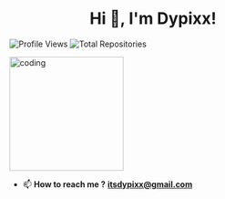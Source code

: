 <h1 align="center">Hi 👋, I'm Dypixx!</h1>

![Profile Views](https://komarev.com/ghpvc/?username=dypixx&label=Profile%20Views&color=blue&style=flat-square)
![Total Repositories](https://img.shields.io/github/search/dypixx/dypixx/repo?label=Total%20Repositories&color=green&style=flat-square)

<img align="center" alt="coding" width="200" src="https://cdn.dribbble.com/users/1292677/screenshots/6139167/avento.gif">

- 📫 **How to reach me ?**
  **itsdypixx@gmail.com**
